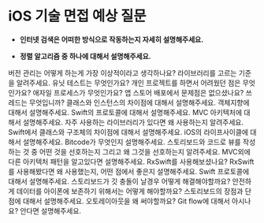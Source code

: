 # iOS 기술 면접 예상 질문

- **인터넷 검색은 어떠한 방식으로 작동하는지 자세히 설명해주세요.**
>

- **정렬 알고리즘 중 하나에 대해서 설명해주세요.**
> 

버전 관리는 어떻게 하는게 가장 이상적이라고 생각하나요?
라이브러리를 고르는 기준을 알려주세요.
유닛 테스트는 무엇인가요?
개인 프로젝트를 하면서 어려웠던 점은 무엇인가요?
애자일 프로세스가 무엇인가요?
앱 스토어 배포에서 문제점은 없으셨나요?
쓰레드는 무엇입니까?
클래스와 인스턴스의 차이점에 대해서 설명해주세요.
객체지향에 대해서 설명해주세요.
Swift의 프로토콜에 대해서 설명해주세요.
MVC 아키텍처에 대해서 설명해주세요.
자주 사용하는 라이브러리가 있다면 왜 사용하는지 알려주세요.
Swift에서 클래스와 구조체의 차이점에 대해서 설명해주세요.
iOS의 라이프사이클에 대해서 설명해주세요.
Bitcode가 무엇인지 설명해주세요.
스토리보드와 코드로 뷰를 작성하는 것 중 어떤 것을 선호하는지 그리고 왜 그것을 선호하는지 알려주세요.
MVC외에 다른 아키텍처 패턴을 알고있다면 설명해주세요.
RxSwift를 사용해보셨나요? RxSwift를 사용해봤다면 왜 사용했는지, 어떤 점에서 좋은지 설명해주세요.
Swift 프로토콜에 대해서 설명해주세요.
스토리보드가 깃 충돌이 날경우 어떻게 해결해야할까요?
안전하게 데이터를 아이폰에 보존하기 위해서는 어떻게 해야할까요?
스토리보드의 장점과 단점에 대해서 설명해주세요.
오토레이아웃을 왜 써야할까요?
Git flow에 대해서 아시나요? 안다면 설명해주세요.